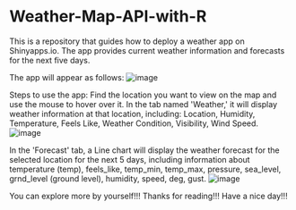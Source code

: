 # Weather-Map-API-with-R

This is a repository that guides how to deploy a weather app on Shinyapps.io.
The app provides current weather information and forecasts for the next five days.

The app will appear as follows:
![image](https://github.com/T-linn01/Weather-Map-API-with-R/assets/118600377/d055a3c1-3488-4d3c-b72f-8c11aae34424)

Steps to use the app:
Find the location you want to view on the map and use the mouse to hover over it.
In the tab named 'Weather,' it will display weather information at that location, including: Location, Humidity, Temperature, Feels Like, Weather Condition, Visibility, Wind Speed.
![image](https://github.com/T-linn01/Weather-Map-API-with-R/assets/118600377/08639941-3e16-49ff-b04e-2709ba593f6f)

In the 'Forecast' tab, a Line chart will display the weather forecast for the selected location for the next 5 days, including information about temperature (temp), feels_like, temp_min, temp_max, pressure, sea_level, grnd_level (ground level), humidity, speed, deg, gust.
![image](https://github.com/T-linn01/Weather-Map-API-with-R/assets/118600377/09fd4f5a-cef1-4126-98a5-d05036d6aff9)


You can explore more by yourself!!!
Thanks for reading!!! Have a nice day!!!



